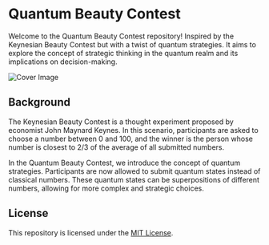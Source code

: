 # Quantum Beauty Contest

Welcome to the Quantum Beauty Contest repository! Inspired by the Keynesian Beauty Contest but with a twist of quantum strategies. It aims to explore the concept of strategic thinking in the quantum realm and its implications on decision-making.

![Cover Image](images/cover_image.jpg)

## Background

The Keynesian Beauty Contest is a thought experiment proposed by economist John Maynard Keynes. In this scenario, participants are asked to choose a number between 0 and 100, and the winner is the person whose number is closest to 2/3 of the average of all submitted numbers.

In the Quantum Beauty Contest, we introduce the concept of quantum strategies. Participants are now allowed to submit quantum states instead of classical numbers. These quantum states can be superpositions of different numbers, allowing for more complex and strategic choices.

## License

This repository is licensed under the [MIT License](LICENSE).
